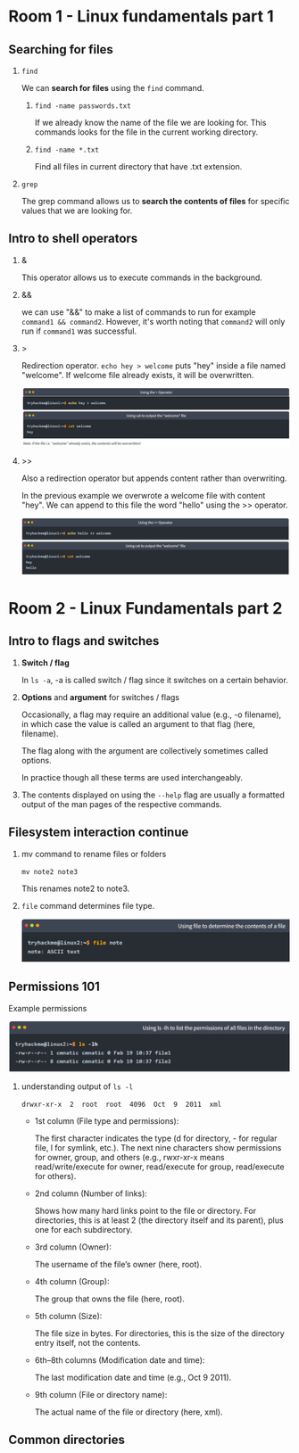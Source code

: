 # Room 1 - Linux fundamentals part 1

## Searching for files

1. `find`

    We can **search for files** using the `find` command. 

    1. `find -name passwords.txt`

        If we already know the name of the file we are looking for. This commands looks for the file in the current working directory. 

    1. `find -name *.txt`

        Find all files in current directory that have .txt extension. 

1. `grep`

    The grep command allows us to **search the contents of files** for specific values that we are looking for.

## Intro to shell operators

1. &

    This operator allows us to execute commands in the background.

1. &&

    we can use "&&" to make a list of commands to run for example `command1 && command2`. However, it's worth noting that `command2` will only run if `command1` was successful.

1. \>

    Redirection operator. `echo hey > welcome` puts "hey" inside a file named "welcome". If welcome file already exists, it will be overwritten. 

    ![redirection operator](images/redirection-operator.png)

1. \>\>

    Also a redirection operator but appends content rather than overwriting. 

    In the previous example we overwrote a welcome file with content "hey". We can append to this file the word "hello" using the >> operator. 

    ![double redirection operator](images/double-redirection-operator.png)

# Room 2 - Linux Fundamentals part 2

## Intro to flags and switches

1. **Switch / flag**

    In `ls -a`, -a is called switch / flag since it switches on a certain behavior. 

1. **Options** and **argument** for switches / flags

    Occasionally, a flag may require an additional value (e.g., -o filename), in which case the value is called an argument to that flag (here, filename).

    The flag along with the argument are collectively sometimes called options. 

    In practice though all these terms are used interchangeably.

1. The contents displayed on using the `--help` flag are usually a formatted output of the man pages of the respective commands. 

## Filesystem interaction continue

1. mv command to rename files or folders

    `mv note2 note3`

    This renames note2 to note3. 

1. `file` command determines file type.

    ![file command](images/file-cmd.png)

## Permissions 101

Example permissions

![Permission](images/permissions.png)

1. understanding output of `ls -l`

    `drwxr-xr-x  2  root  root  4096  Oct  9  2011  xml`

    - 1st column (File type and permissions):

        The first character indicates the type (d for directory, - for regular file, l for symlink, etc.). The next nine characters show permissions for owner, group, and others (e.g., rwxr-xr-x means read/write/execute for owner, read/execute for group, read/execute for others).

    - 2nd column (Number of links):

        Shows how many hard links point to the file or directory. For directories, this is at least 2 (the directory itself and its parent), plus one for each subdirectory.

    - 3rd column (Owner):

        The username of the file’s owner (here, root).

    - 4th column (Group):

        The group that owns the file (here, root).

    - 5th column (Size):

        The file size in bytes. For directories, this is the size of the directory entry itself, not the contents.

    - 6th–8th columns (Modification date and time):

        The last modification date and time (e.g., Oct 9 2011).

    - 9th column (File or directory name):

        The actual name of the file or directory (here, xml).

## Common directories





